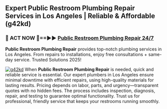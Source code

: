 ## Expert Public Restroom Plumbing Repair Services in Los Angeles | Reliable & Affordable (g42kd)  

<h3>🚿 ACT NOW 🌟==►► <a href="https://tinyurl.com/2ne6vx2x" rel="nofollow">Public Restroom Plumbing Repair 24/7</a></h3>

**Public Restroom Plumbing Repair** provides top-notch plumbing services in Los Angeles. From repairs to installations, enjoy free consultations + same-day service. Trusted Solutions 2025!

[![g42kd](https://i.imgur.com/4PFF4AK.jpeg)](https://tinyurl.com/2ne6vx2x)
When **Public Restroom Plumbing Repair** is needed, quick and reliable service is essential. Our expert plumbers in Los Angeles ensure minimal downtime with efficient repairs, using high-quality materials for lasting results. Pricing depends on labor, parts, and urgency—transparent quotes with no hidden fees. The process includes inspection, diagnosis, repair, and testing to guarantee optimal functionality. Trust us for professional, friendly service that keeps your restrooms running smoothly.